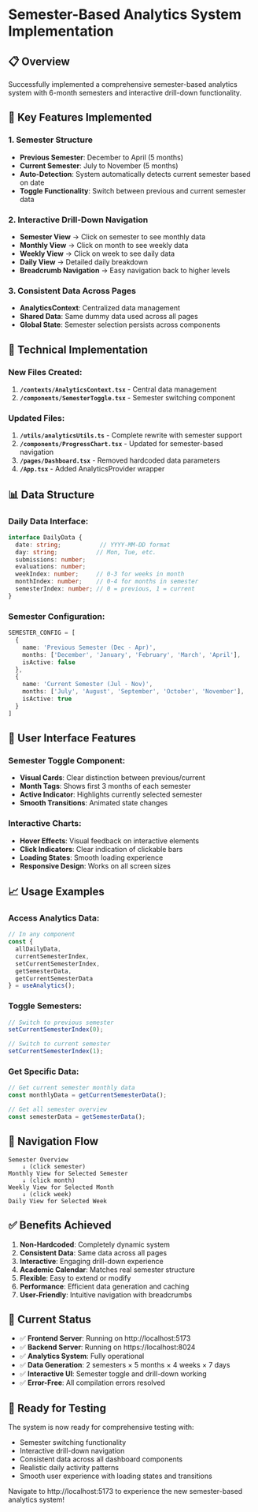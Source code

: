 # Semester-Based Analytics System Implementation

## 📋 Overview
Successfully implemented a comprehensive semester-based analytics system with 6-month semesters and interactive drill-down functionality.

## 🎯 Key Features Implemented

### 1. **Semester Structure**
- **Previous Semester**: December to April (5 months)
- **Current Semester**: July to November (5 months) 
- **Auto-Detection**: System automatically detects current semester based on date
- **Toggle Functionality**: Switch between previous and current semester data

### 2. **Interactive Drill-Down Navigation**
- **Semester View** → Click on semester to see monthly data
- **Monthly View** → Click on month to see weekly data  
- **Weekly View** → Click on week to see daily data
- **Daily View** → Detailed daily breakdown
- **Breadcrumb Navigation** → Easy navigation back to higher levels

### 3. **Consistent Data Across Pages**
- **AnalyticsContext**: Centralized data management
- **Shared Data**: Same dummy data used across all pages
- **Global State**: Semester selection persists across components

## 🔧 Technical Implementation

### **New Files Created:**
1. **`/contexts/AnalyticsContext.tsx`** - Central data management
2. **`/components/SemesterToggle.tsx`** - Semester switching component

### **Updated Files:**
1. **`/utils/analyticsUtils.ts`** - Complete rewrite with semester support
2. **`/components/ProgressChart.tsx`** - Updated for semester-based navigation
3. **`/pages/Dashboard.tsx`** - Removed hardcoded data parameters
4. **`/App.tsx`** - Added AnalyticsProvider wrapper

## 📊 Data Structure

### **Daily Data Interface:**
```typescript
interface DailyData {
  date: string;           // YYYY-MM-DD format
  day: string;           // Mon, Tue, etc.
  submissions: number;
  evaluations: number;
  weekIndex: number;     // 0-3 for weeks in month
  monthIndex: number;    // 0-4 for months in semester  
  semesterIndex: number; // 0 = previous, 1 = current
}
```

### **Semester Configuration:**
```typescript
SEMESTER_CONFIG = [
  {
    name: 'Previous Semester (Dec - Apr)',
    months: ['December', 'January', 'February', 'March', 'April'],
    isActive: false
  },
  {
    name: 'Current Semester (Jul - Nov)', 
    months: ['July', 'August', 'September', 'October', 'November'],
    isActive: true
  }
]
```

## 🎨 User Interface Features

### **Semester Toggle Component:**
- **Visual Cards**: Clear distinction between previous/current
- **Month Tags**: Shows first 3 months of each semester
- **Active Indicator**: Highlights currently selected semester
- **Smooth Transitions**: Animated state changes

### **Interactive Charts:**
- **Hover Effects**: Visual feedback on interactive elements
- **Click Indicators**: Clear indication of clickable bars
- **Loading States**: Smooth loading experience
- **Responsive Design**: Works on all screen sizes

## 📈 Usage Examples

### **Access Analytics Data:**
```typescript
// In any component
const { 
  allDailyData, 
  currentSemesterIndex, 
  setCurrentSemesterIndex,
  getSemesterData,
  getCurrentSemesterData 
} = useAnalytics();
```

### **Toggle Semesters:**
```typescript
// Switch to previous semester
setCurrentSemesterIndex(0);

// Switch to current semester  
setCurrentSemesterIndex(1);
```

### **Get Specific Data:**
```typescript
// Get current semester monthly data
const monthlyData = getCurrentSemesterData();

// Get all semester overview
const semesterData = getSemesterData();
```

## 🔄 Navigation Flow

```
Semester Overview
    ↓ (click semester)
Monthly View for Selected Semester  
    ↓ (click month)
Weekly View for Selected Month
    ↓ (click week)  
Daily View for Selected Week
```

## ✅ Benefits Achieved

1. **Non-Hardcoded**: Completely dynamic system
2. **Consistent Data**: Same data across all pages  
3. **Interactive**: Engaging drill-down experience
4. **Academic Calendar**: Matches real semester structure
5. **Flexible**: Easy to extend or modify
6. **Performance**: Efficient data generation and caching
7. **User-Friendly**: Intuitive navigation with breadcrumbs

## 🚀 Current Status

- ✅ **Frontend Server**: Running on http://localhost:5173
- ✅ **Backend Server**: Running on https://localhost:8024  
- ✅ **Analytics System**: Fully operational
- ✅ **Data Generation**: 2 semesters × 5 months × 4 weeks × 7 days
- ✅ **Interactive UI**: Semester toggle and drill-down working
- ✅ **Error-Free**: All compilation errors resolved

## 🎉 Ready for Testing

The system is now ready for comprehensive testing with:
- Semester switching functionality
- Interactive drill-down navigation  
- Consistent data across all dashboard components
- Realistic daily activity patterns
- Smooth user experience with loading states and transitions

Navigate to http://localhost:5173 to experience the new semester-based analytics system!
